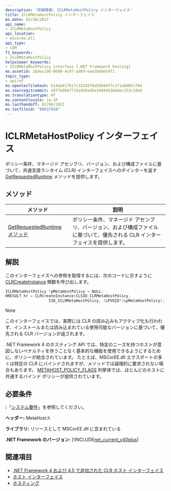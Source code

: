 ```yaml
---
description: '詳細情報: ICLRMetaHostPolicy インターフェイス'
title: ICLRMetaHostPolicy インターフェイス
ms.date: 03/30/2017
api_name:
- ICLRMetaHostPolicy
api_location:
- mscoree.dll
api_type:
- COM
f1_keywords:
- ICLRMetaHostPolicy
helpviewer_keywords:
- ICLRMetaHostPolicy interface [.NET Framework hosting]
ms.assetid: 1bdeccb6-0698-4c97-ad69-eae2b69e59f1
topic_type:
- apiref
ms.openlocfilehash: b14ad417617c32242f8a59844f7c1f1a8d05c78d
ms.sourcegitcommit: ddf7edb67715a5b9a45e3dd44536dabc153c1de0
ms.translationtype: HT
ms.contentlocale: ja-JP
ms.lasthandoff: 02/06/2021
ms.locfileid: "99637418"
---
```

# <a name="iclrmetahostpolicy-interface"></a>ICLRMetaHostPolicy インターフェイス

ポリシー条件、マネージド アセンブリ、バージョン、および構成ファイルに基づいて、共通言語ランタイム (CLR) インターフェイスへのポインターを返す [GetRequestedRuntime](iclrmetahostpolicy-getrequestedruntime-method.md) メソッドを提供します。  
  
## <a name="methods"></a>メソッド  
  
|メソッド|説明|  
|------------|-----------------|  
|[GetRequestedRuntime メソッド](iclrmetahostpolicy-getrequestedruntime-method.md)|ポリシー条件、マネージド アセンブリ、バージョン、および構成ファイルに基づいて、優先される CLR インターフェイスを提供します。|  
  
## <a name="remarks"></a>解説  

 このインターフェイスへの参照を取得するには、次のコードに示すように [CLRCreateInstance](clrcreateinstance-function.md) 関数を呼び出します。  
  
```cpp  
ICLRMetaHostPolicy *pMetaHostPolicy = NULL;  
HRESULT hr = CLRCreateInstance(CLSID_CLRMetaHostPolicy,  
                   IID_ICLRMetaHostPolicy, (LPVOID*)&pMetaHostPolicy);  
```  
  
> [!NOTE]
> このインターフェイスでは、実際には CLR の読み込みもアクティブ化も行われず、インストールまたは読み込まれている使用可能なバージョンに基づいて、優先される CLR バージョンが返されます。  
  
 .NET Framework 4 のホスティング API では、特定のニーズを持つホストが意図しないペナルティを伴うことなく基本的な機能を使用できるようにするために、ポリシーが統合されています。 たとえば、MSCorEE.dll エクスポートの多くは特定の CLR にバインドされますが、メソッドでは論理的に要求されない場合もあります。 [METAHOST_POLICY_FLAGS](metahost-policy-flags-enumeration.md) 列挙体では、ほとんどのホストに共通するバインド ポリシーが提供されています。  
  
## <a name="requirements"></a>必要条件  

 **:**「[システム要件](../../get-started/system-requirements.md)」を参照してください。  
  
 **ヘッダー:** MetaHost.h  
  
 **ライブラリ:** リソースとして MSCorEE.dll に含まれている  
  
 **.NET Framework のバージョン:** [!INCLUDE[net_current_v40plus](../../../../includes/net-current-v40plus-md.md)]  
  
## <a name="see-also"></a>関連項目

- [.NET Framework 4 および 4.5 で追加された CLR ホスト インターフェイス](clr-hosting-interfaces-added-in-the-net-framework-4-and-4-5.md)
- [ホスト インターフェイス](hosting-interfaces.md)
- [ホスティング](index.md)
